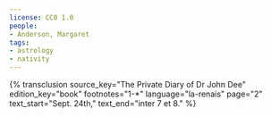```yaml
---
license: CC0 1.0
people:
- Anderson, Margaret
tags:
- astrology
- nativity
---
```

{% transclusion
  source_key="The Private Diary of Dr John Dee"
  edition_key="book"
  footnotes="1-*"
  language="la-renais"
  page="2"
  text_start="Sept. 24th,"
  text_end="inter 7 et 8."
%}
